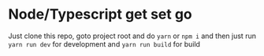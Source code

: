 # Node/Typescript get set go

Just clone this repo, goto project root and do `yarn` or `npm i` and then just run `yarn run dev` for development and
`yarn run build` for build
